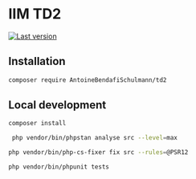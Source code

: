 # IIM TD2

[![Last version](https://img.shields.io/packagist/v/antoinebendafi/iim-td2?maxAge=3600)](https://packagist.org/packages/antoinebendafi/iim-td2)

## Installation

```bash
composer require AntoineBendafiSchulmann/td2
```

## Local development

```bash
composer install
```

```bash
 php vendor/bin/phpstan analyse src --level=max
```


```bash
php vendor/bin/php-cs-fixer fix src --rules=@PSR12
```

```bash
php vendor/bin/phpunit tests
```